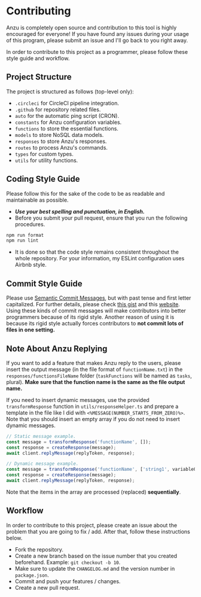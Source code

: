 # Contributing

Anzu is completely open source and contribution to this tool is highly encouraged for everyone! If you have found any issues during your usage of this program, please submit an issue and I'll go back to you right away.

In order to contribute to this project as a programmer, please follow these style guide and workflow.

## Project Structure

The project is structured as follows (top-level only):

- `.circleci` for CircleCI pipeline integration.
- `.github` for repository related files.
- `auto` for the automatic ping script (CRON).
- `constants` for Anzu configuration variables.
- `functions` to store the essential functions.
- `models` to store NoSQL data models.
- `responses` to store Anzu's responses.
- `routes` to process Anzu's commands.
- `types` for custom types.
- `utils` for utility functions.

## Coding Style Guide

Please follow this for the sake of the code to be as readable and maintainable as possible.

- **_Use your best spelling and punctuation, in English._**
- Before you submit your pull request, ensure that you run the following procedures.

```bash
npm run format
npm run lint
```

- It is done so that the code style remains consistent throughout the whole repository. For your information, my ESLint configuration uses Airbnb style.

## Commit Style Guide

Please use [Semantic Commit Messages](https://seesparkbox.com/foundry/semantic_commit_messages), but with past tense and first letter capitalized. For further details, please check [this gist](https://gist.github.com/joshbuchea/6f47e86d2510bce28f8e7f42ae84c716) and this [website](https://www.conventionalcommits.org/en/v1.0.0/). Using these kinds of commit messages will make contributors into better programmers because of its rigid style. Another reason of using it is because its rigid style actually forces contributors to **not commit lots of files in one setting.**

## Note About Anzu Replying

If you want to add a feature that makes Anzu reply to the users, please insert the output message (in the file format of `functionName.txt`) in the `responses/functionsFileName` folder (`taskFunctions` will be named as `tasks`, plural). **Make sure that the function name is the same as the file output name.**

If you need to insert dynamic messages, use the provided `transformResponse` function in `utils/responseHelper.ts` and prepare a template in the file like I did with `<%MESSAGE(NUMBER_STARTS_FROM_ZERO)%>`. Note that you should insert an empty array if you do not need to insert dynamic messages.

```javascript
// Static message example.
const message = transformResponse('functionName', []);
const response = createResponse(message);
await client.replyMessage(replyToken, response);

// Dynamic message example.
const message = transformResponse('functionName', ['string1', variableOne]);
const response = createResponse(message);
await client.replyMessage(replyToken, response);
```

Note that the items in the array are processed (replaced) **sequentially**.

## Workflow

In order to contribute to this project, please create an issue about the problem that you are going to fix / add. After that, follow these instructions below.

- Fork the repository.
- Create a new branch based on the issue number that you created beforehand. Example: `git checkout -b 10`.
- Make sure to update the `CHANGELOG.md` and the version number in `package.json`.
- Commit and push your features / changes.
- Create a new pull request.
